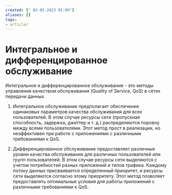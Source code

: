 ```yaml
---
created: [" 02-05-2023 01:09"]
aliases: []
tags:
- article/
---
```


# Интегральное и дифференцированное обслуживание

Интегральное и дифференцированное обслуживание - это методы управления качеством обслуживания (Quality of Service, QoS) в сетях передачи данных.

1. Интегральное обслуживание предполагает обеспечение одинаковых параметров качества обслуживания для всех пользователей. В этом случае ресурсы сети (пропускная способность, задержка, джиттер и т. д.) распределяются поровну между всеми пользователями. Этот метод прост в реализации, но неэффективен при работе с приложениями с различными требованиями к QoS.

2. Дифференцированное обслуживание предоставляет различные уровни качества обслуживания для различных пользователей или групп пользователей. В этом случае ресурсы сети выделяются с учетом потребностей разных приложений и типов трафика. Каждому потоку данных присваивается определенный приоритет, и ресурсы сети выделяются согласно этому приоритету. Этот метод позволяет предоставлять оптимальные условия для работы приложений с различными требованиями к QoS.

